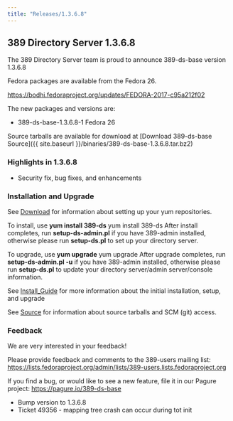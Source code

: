 ```yaml
---
title: "Releases/1.3.6.8"
---
```

389 Directory Server 1.3.6.8
-----------------------------

The 389 Directory Server team is proud to announce 389-ds-base version 1.3.6.8

Fedora packages are available from the Fedora 26.

https://bodhi.fedoraproject.org/updates/FEDORA-2017-c95a212f02


The new packages and versions are:

-   389-ds-base-1.3.6.8-1  Fedora 26

Source tarballs are available for download at [Download 389-ds-base Source]({{ site.baseurl }}/binaries/389-ds-base-1.3.6.8.tar.bz2)

### Highlights in 1.3.6.8

- Security fix, bug fixes, and enhancements

### Installation and Upgrade 
See [Download](../download.html) for information about setting up your yum repositories.

To install, use **yum install 389-ds** yum install 389-ds After install completes, run **setup-ds-admin.pl** if you have 389-admin installed, otherwise please run **setup-ds.pl** to set up your directory server.

To upgrade, use **yum upgrade** yum upgrade After upgrade completes, run **setup-ds-admin.pl -u** if you have 389-admin installed, otherwise please run **setup-ds.pl** to update your directory server/admin server/console information.

See [Install\_Guide](../legacy/install-guide.html) for more information about the initial installation, setup, and upgrade

See [Source](../development/source.html) for information about source tarballs and SCM (git) access.

### Feedback

We are very interested in your feedback!

Please provide feedback and comments to the 389-users mailing list: <https://lists.fedoraproject.org/admin/lists/389-users.lists.fedoraproject.org>

If you find a bug, or would like to see a new feature, file it in our Pagure project: <https://pagure.io/389-ds-base>

- Bump version to 1.3.6.8
- Ticket 49356 - mapping tree crash can occur during tot init
